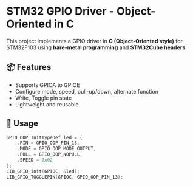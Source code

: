 # STM32 GPIO Driver - Object-Oriented in C

This project implements a GPIO driver in **C (Object-Oriented style)** for STM32F103 using **bare-metal programming** and **STM32Cube headers**.

## 📦 Features

- Supports GPIOA to GPIOE
- Configure mode, speed, pull-up/down, alternate function
- Write, Toggle pin state
- Lightweight and reusable

## 🔧 Usage

```c
GPIO_OOP_InitTypeDef led = {
    .PIN = GPIO_OOP_PIN_13,
    .MODE = GPIO_OOP_MODE_OUTPUT,
    .PULL = GPIO_OOP_NOPULL,
    .SPEED = 0x02
};
LIB_GPIO_init(GPIOC, &led);
LIB_GPIO_TOGGLEPIN(GPIOC, GPIO_OOP_PIN_13);

